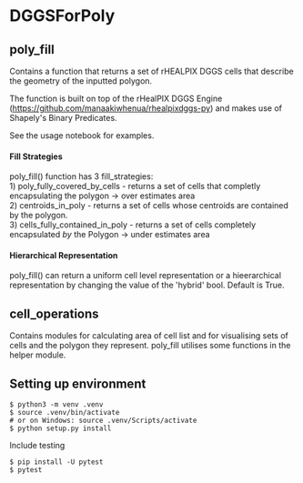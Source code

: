 # DGGSForPoly

## poly_fill
Contains a function that returns a set of rHEALPIX DGGS cells that describe the geometry of the inputted polygon. 

The function is built on top of the rHealPIX DGGS Engine (https://github.com/manaakiwhenua/rhealpixdggs-py) and makes use of Shapely's Binary Predicates.

See the usage notebook for examples.

#### Fill Strategies
poly_fill() function has 3 fill_strategies:   
    1) poly_fully_covered_by_cells -  returns a set of cells that completly encapsulating the polygon -> over estimates area   
    2) centroids_in_poly -  returns a set of cells whose centroids are contained by the polygon.   
    3) cells_fully_contained_in_poly -  returns a set of cells completely encapsulated *by* the Polygon -> under estimates area   

#### Hierarchical Representation
poly_fill() can return a uniform cell level representation or a hieerarchical representation by changing the value of the 'hybrid' bool. Default is True.

## cell_operations
Contains modules for calculating area of cell list and for visualising sets of cells and the polygon they represent. poly_fill utilises some functions in the helper module.  

## Setting up environment

```
$ python3 -m venv .venv
$ source .venv/bin/activate
# or on Windows: source .venv/Scripts/activate
$ python setup.py install
```

Include testing
```
$ pip install -U pytest
$ pytest
```
